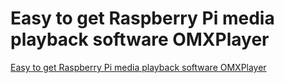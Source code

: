 # Easy to get Raspberry Pi media playback software OMXPlayer
[Easy to get Raspberry Pi media playback software OMXPlayer](https://aiwithcloud.com/?p=1643)